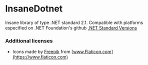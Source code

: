 # InsaneDotnet
Insane library of type .NET standard 2.1. Compatible with platforms especified on .NET Foundation's github [.NET Standard Versions](https://github.com/dotnet/standard/blob/master/docs/versions.md) 

### Additional licenses
* Icons made by [Freepik](https://www.freepik.com) from [www.Flaticon.com](https://www.flaticon.com)
